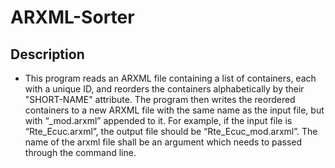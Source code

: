 # ARXML-Sorter
## Description
* This program reads an ARXML file containing a list of containers, each with a unique ID, and reorders the containers alphabetically by their "SHORT-NAME" attribute.
The program then writes the reordered containers to a new ARXML file with the same name as the input file, but with “_mod.arxml” appended to it. For example, if the input file is “Rte_Ecuc.arxml”, the output file should be “Rte_Ecuc_mod.arxml”.
The name of the arxml file shall be an argument which needs to passed through the command line.
